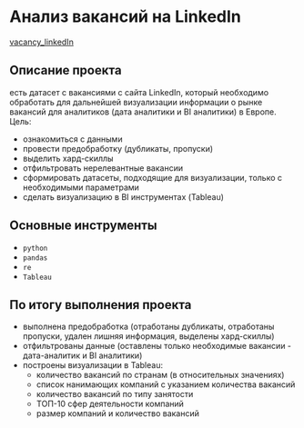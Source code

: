 # Анализ вакансий на LinkedIn

[vacancy_linkedIn]()

## Описание проекта

есть датасет с вакансиями с сайта LinkedIn, который необходимо обработать для дальнейшей визуализации информации о рынке вакансий для аналитиков (дата аналитики и BI аналитики) в Европе.
Цель:
- ознакомиться с данными
- провести предобработку (дубликаты, пропуски)
- выделить хард-скиллы
- отфильтровать нерелевантные вакансии
- сформировать датасеты, подходящие для визуализации, только с необходимыми параметрами
- сделать визуализацию в BI инструментах (Tableau)

## Основные инструменты
- `python`
- `pandas`
- `re`
- `Tableau`

## По итогу выполнения проекта

- выполнена предобработка (отработаны дубликаты, отработаны пропуски, удален лишняя информация, выделены хард-скиллы)
- отфильтрованы данные (оставлены только необходимые вакансии - дата-аналитик и BI аналитики)
- построены визуализации в Tableau:
  - количество вакансий по странам (в относительных значениях)
  - список нанимающих компаний с указанием количества вакансий 
  - количество вакансий по типу занятости
  - ТОП-10 сфер деятельности компаний
  - размер компаний и количество вакансий  

